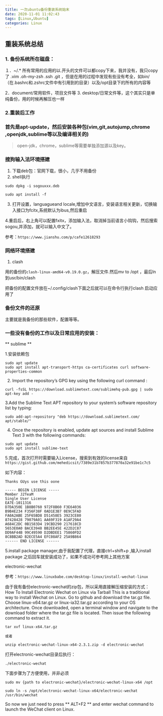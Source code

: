 ```yaml
---
title: 一次ubuntu备份重装系统始末
date: 2020-11-01 11:02:43
tags: [Linux,Ubuntu]
categories: Linux 
---
```


## 重装系统总结

### 1. 备份系统所在磁盘：

１．~/.*   所有常用的应用的以.开头的文件可以都copy下来，我并没有，我只copy了 .vim .oh-my-zsh .ssh  .git  ，但是在用的过程中发现有些没有考全，如bin/（在.bashrc和.zshrc文件中有引用到的目录）以及/opt目录下的所有的内容等

2．document/常用软件，项目文件等
3. desktop/日常文件等，这个其实只是单纯备份，用的时候再解压也一样


### 2.重装后工作

### 首先是apt-update，然后安装各种包(vim,git,autojump,chrome ,openjdk,sublime等以及编译相关的)

> open-jdk，chrome，sublime等需要单独添加源以及key。

### 搜狗输入法环境搭建

1. 下载deb包：官网下载，很小，几乎不用备份
2. shell执行
```
sudo dpkg -i sogouxxx.deb

sudo apt install -f
```
3. 打开设置，languagueand locale,增加中文语言，安装语言相关更新，切换输入接口为fcitx,系统默认为ibus,然后重启


4.重启后，右上角可以配置fxitx，添加输入法，取消掉当前语言小钩钩，然后搜索sogou,并添加，就可以输入中文了。

参考：`https://www.jianshu.com/p/cafe12618293`


### 网络环境搭建

1. clash

用的备份的`clash-linux-amd64-v0.19.0.gz`，解压文件.然后mv to /opt ，最后ln到usr/bin/clash

把备份的配置文件放在~/.config/clash下面之后就可以在命令行执行clash 启动应用了


### 备份文件的还原
主要就是我备份的那些软件，配置等等。


### 一些没有备份的工作以及日常应用的安装：





** sublime **

1.安装依赖包

```
sudo apt update
sudo apt install apt-transport-https ca-certificates curl software-properties-common
```

2. Import the repository’s GPG key using the following curl command :

```
curl -fsSL https://download.sublimetext.com/sublimehq-pub.gpg | sudo apt-key add -
```

3.Add the Sublime Text APT repository to your system’s software repository list by typing:

```
sudo add-apt-repository "deb https://download.sublimetext.com/ apt/stable/"
```

4. Once the repository is enabled, update apt sources and install Sublime Text 3 with the following commands:

```
sudo apt update
sudo apt install sublime-text
```

5.完成，首次打开时需要输入License，搜索到有效的license来自`https://gist.github.com/mehedicsit/7389e31b7857b377870a32e91be1c7c5`

如下内容：

```
Thanks GUys use this oone

----- BEGIN LICENSE -----
Member J2TeaM
Single User License
EA7E-1011316
D7DA350E 1B8B0760 972F8B60 F3E64036
B9B4E234 F356F38F 0AD1E3B7 0E9C5FAD
FA0A2ABE 25F65BD8 D51458E5 3923CE80
87428428 79079A01 AA69F319 A1AF29A4
A684C2DC 0B1583D4 19CBD290 217618CD
5653E0A0 BACE3948 BB2EE45E 422D2C87
DD9AF44B 99C49590 D2DBDEE1 75860FD2
8C8BB2AD B2ECE5A4 EFC08AF2 25A9B864
------ END LICENSE ------​

```

5.install package manager,由于我配置了代理，直接ctrl+shift+p ,输入install package 之后回车就安装成功了，如果不成功可参考网上其他方案



electronic-wechat

参考：`https://www.linuxbabe.com/desktop-linux/install-wechat-linux`

由于我有备份electronic-wechat的zip包，所以采用直接解压缩安装的方式：
How To Install Electronic Wechat on Linux via Tarball
This is a traditional way to install Wechat on Linux. Go to github and download the tar.gz file. Choose linux-x64.tar.gz or linux-ia32.tar.gz according to your OS architecture. Once downloaded, open a terminal window and navigate to the download folder where the tar.gz file is located. Then issue the following command to extract it.

```
tar xvf linux-x64.tar.gz

或者

unzip electronic-wechat-linux-x64-2.3.1.zip -d electronic-wechat
```

打开electronic-wechat目录后执行：

```
./electronic-wechat
```

下面步骤为了方便使用，并非必须

```
sudo mv {path to electronic-wechat}/electronic-wechat-linux-x64 /opt

sudo ln -s /opt/electronic-wechat-linux-x64/electronic-wechat /usr/bin/wechat

```
So now we just need to press ** ALT+F2 ** and enter wechat command to launch the WeChat client on Linux.

